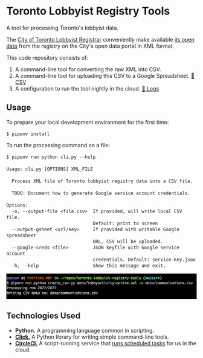 # Toronto Lobbyist Registry Tools

A tool for processing Toronto's lobbyist data.

The [City of Toronto Lobbyist Registrar][registrar] conveniently make available
[its open data][data] from the registry on the City's open data portal in XML
format.

This code repository consists of:

1. A command-line tool for converting the raw XML into CSV.
1. A command-line tool for uploading this CSV to a Google Spreadsheet.
   [:memo: CSV][csv]
1. A configuration to run the tool nightly in the cloud.
   [:scroll: Logs][ci-workflow]

## Usage

To prepare your local development environment for the first time:

```
$ pipenv install
```

To run the processing command on a file:

```
$ pipenv run python cli.py --help

Usage: cli.py [OPTIONS] XML_FILE

  Process XML file of Toronto lobbyist registry data into a CSV file.

  TODO: Document how to generate Google service account credentials.

Options:
  -o, --output-file <file.csv>  If provided, will write local CSV file.
                                Default: print to screen
  --output-gsheet <url/key>     If provided with writable Google spreadsheet
                                URL, CSV will be uploaded.
  --google-creds <file>         JSON keyfile with Google service account
                                credentials. Default: service-key.json
  -h, --help                    Show this message and exit.
```

![Screenshot of running the command](/docs/screenshot.png)

## Technologies Used

- **Python.** A programming language common in scripting.
- [**Click.**][click] A Python library for writing simple command-line
  tools.
- [**CircleCI.**][circleci] A script-running service that [runs scheduled
  tasks][circleci-cron] for us in the cloud.

<!-- Links -->
   [data]: https://www.toronto.ca/city-government/data-research-maps/open-data/open-data-catalogue/#94202791-cb02-4a98-4b1f-0f301b6f89d3
   [registrar]: https://www.toronto.ca/city-government/accountability-operations-customer-service/accountability-officers/lobbyist-registrar/
   [click]: http://click.pocoo.org/7/
   [circleci]: https://circleci.com/docs/2.0/about-circleci/
   [circleci-cron]: https://support.circleci.com/hc/en-us/articles/115015481128-Scheduling-jobs-cron-for-builds-
   [ci-workflow]: https://circleci.com/gh/patcon/workflows/toronto-lobbyist-registry-tools
   [ci-master]: https://circleci.com/gh/patcon/toronto-lobbyist-registry-tools/tree/master
   [csv]: https://docs.google.com/spreadsheets/d/1uCaEMd5jHKSaFwoLXhj06uB0AEca-hpK0Tr3E2jFTk8/edit#gid=472973700

